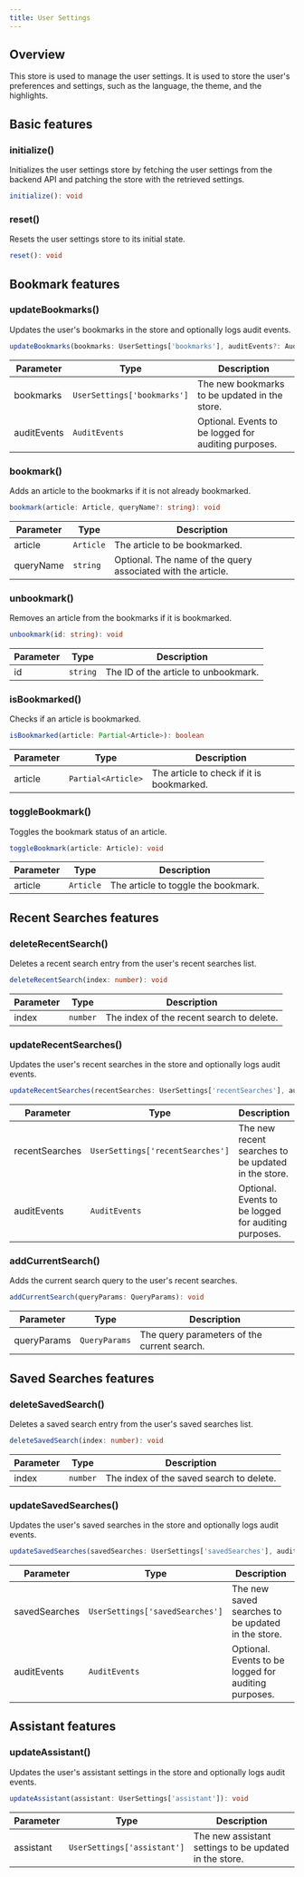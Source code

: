 ```yaml
---
title: User Settings
---
```


## Overview

This store is used to manage the user settings. It is used to store the user's preferences and settings, such as the language, the theme, and the highlights.

## Basic features

### initialize()

Initializes the user settings store by fetching the user settings from the backend API
and patching the store with the retrieved settings.

```typescript	
initialize(): void
```

### reset()

Resets the user settings store to its initial state.

```typescript
reset(): void
```

## Bookmark features

### updateBookmarks()

Updates the user's bookmarks in the store and optionally logs audit events.

```typescript
updateBookmarks(bookmarks: UserSettings['bookmarks'], auditEvents?: AuditEvents): void
```

| Parameter    | Type                              | Description                                      |
|--------------|-----------------------------------|--------------------------------------------------|
| bookmarks  | `UserSettings['bookmarks']`       | The new bookmarks to be updated in the store.    |
| auditEvents| `AuditEvents`          | Optional. Events to be logged for auditing purposes.       |


### bookmark()

Adds an article to the bookmarks if it is not already bookmarked.

```typescript
bookmark(article: Article, queryName?: string): void
```
| Parameter  | Type                | Description                                      |
|------------|---------------------|--------------------------------------------------|
| article  | `Article`           | The article to be bookmarked.                    |
| queryName| `string` | Optional. The name of the query associated with the article.|

### unbookmark()

Removes an article from the bookmarks if it is bookmarked.

```typescript
unbookmark(id: string): void
```

| Parameter | Type     | Description                           |
|-----------|----------|---------------------------------------|
| id      | `string` | The ID of the article to unbookmark.  |

### isBookmarked()

Checks if an article is bookmarked.

```typescript
isBookmarked(article: Partial<Article>): boolean
```

| Parameter | Type           | Description                           |
|-----------|----------------|---------------------------------------|
| article | `Partial<Article>` | The article to check if it is bookmarked.|

### toggleBookmark()

Toggles the bookmark status of an article.

```typescript
toggleBookmark(article: Article): void
```

| Parameter | Type     | Description                           |
|-----------|----------|---------------------------------------|
| article | `Article`| The article to toggle the bookmark.    |

## Recent Searches features

### deleteRecentSearch()

Deletes a recent search entry from the user's recent searches list.

```typescript
deleteRecentSearch(index: number): void
```

| Parameter | Type     | Description                           |
|-----------|----------|---------------------------------------|
| index      | `number` | The index of the recent search to delete.|

### updateRecentSearches()

Updates the user's recent searches in the store and optionally logs audit events.

```typescript
updateRecentSearches(recentSearches: UserSettings['recentSearches'], auditEvents?: AuditEvents): void
```

| Parameter    | Type                              | Description                                      |
|--------------|-----------------------------------|--------------------------------------------------|
| recentSearches  | `UserSettings['recentSearches']`       | The new recent searches to be updated in the store.    |
| auditEvents| `AuditEvents`          | Optional. Events to be logged for auditing purposes.       |


### addCurrentSearch()

Adds the current search query to the user's recent searches.

```typescript
addCurrentSearch(queryParams: QueryParams): void
```

| Parameter | Type     | Description                           |
|-----------|----------|---------------------------------------|
| queryParams | `QueryParams` | The query parameters of the current search.|


## Saved Searches features

### deleteSavedSearch()

Deletes a saved search entry from the user's saved searches list.

```typescript
deleteSavedSearch(index: number): void
```

| Parameter | Type     | Description                           |
|-----------|----------|---------------------------------------|
| index      | `number` | The index of the saved search to delete.|

### updateSavedSearches()

Updates the user's saved searches in the store and optionally logs audit events.

```typescript
updateSavedSearches(savedSearches: UserSettings['savedSearches'], auditEvents?: AuditEvents): void
```

| Parameter    | Type                              | Description                                      |
|--------------|-----------------------------------|--------------------------------------------------|
| savedSearches  | `UserSettings['savedSearches']`       | The new saved searches to be updated in the store.    |
| auditEvents| `AuditEvents`         | Optional. Events to be logged for auditing purposes.       |

## Assistant features

### updateAssistant()

Updates the user's assistant settings in the store and optionally logs audit events.

```typescript
updateAssistant(assistant: UserSettings['assistant']): void
```

| Parameter    | Type                              | Description                                      |
|--------------|-----------------------------------|--------------------------------------------------|
| assistant  | `UserSettings['assistant']`       | The new assistant settings to be updated in the store.    |

